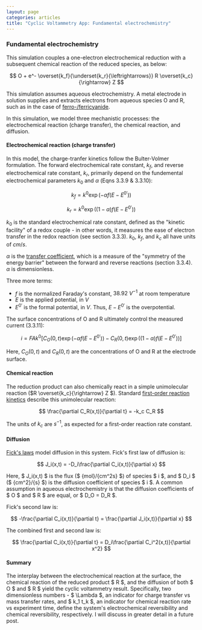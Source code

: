 ```yaml
---
layout: page
categories: articles
title: "Cyclic Voltammetry App: Fundamental electrochemistry"
---
```


### Fundamental electrochemistry

This simulation couples a one-electron electrochemical reduction with a subsequent
chemical reaction of the reduced species, as below:

$$ O + e^- \overset{k_f}{\underset{k_r}{\leftrightarrows}} R \overset{k_c}{\rightarrow} Z $$

This simulation assumes aqueous electrochemistry.
A metal electrode in solution supplies and extracts electrons from aqueous species
O and R, such as in the case of
 [ferro-/ferricyanide](https://en.wikipedia.org/wiki/Ferrocyanide).

In this simulation, we model three mechanistic processes: the electrochemical
reaction (charge transfer), the chemical reaction, and diffusion.

#### Electrochemical reaction (charge transfer)

In this model, the charge-tranfer kinetics follow the Bulter-Volmer formulation.
The forward electrochemical rate constant, $k_f$, and reverse electrochemical
rate constant, $k_r$, primarily depend on the fundemental electrochemical
parameters $k_0$ and $\alpha$ (Eqns 3.3.9 & 3.3.10):

$$ k_f = k^0 \exp\left({-\alpha f (E - E^{0'})}\right) $$

$$ k_r = k^0 \exp\left({(1-\alpha) f (E - E^{0'})}\right) $$

$k_0$ is the standard electrochemical rate constant, defined as the "kinetic
facility" of a redox couple - in other words, it measures the ease of electron
transfer in the redox reaction (see section 3.3.3).
$k_0$, $k_f$, and $k_c$ all have units of $cm/s$.

$\alpha$ is the
[transfer coefficient](https://en.wikipedia.org/wiki/Charge_transfer_coefficient),
which is a measure of the "symmetry of the energy barrier"
between the forward and reverse reactions (section 3.3.4).
$\alpha$ is dimensionless.

Three more terms:
- $f$ is the normalized Faraday's constant, $\text{38.92 }  V^{-1}$ at room temperature
- $E$ is the applied potential, in $V$
- $E^{0'}$ is the formal potential, in $V$. Thus, $E - E^{0'}$ is the overpotential.

The surface concentrations of O and R ultimately control the measured current (3.3.11):

$$ i = F A k^0 \left[C_O(0,t)\exp\left({-\alpha f (E - E^{0'})}\right) - C_R(0,t)\exp\left({(1-\alpha) f (E - E^{0'})}\right)\right] $$

Here, $C_O(0,t)$ and $C_R(0,t)$ are the concentrations of O and R at the electrode
surface.

#### Chemical reaction
The reduction product can also chemically react in a simple unimolecular
reaction ($R \overset{k_c}{\rightarrow} Z $). Standard
[first-order reaction kinetics](https://en.wikipedia.org/wiki/First-order_reaction)
describe this unimolecular reaction:

$$ \frac{\partial C_R(x,t)}{\partial t} = -k_c C_R $$

The units of $k_c$ are $s^{-1}$, as expected for a
first-order reaction rate constant.

#### Diffusion

[Fick's laws](https://en.wikipedia.org/wiki/Fick%27s_laws_of_diffusion)
model diffusion in this system.
Fick's first law of diffusion is:

$$ J_i(x,t) = -D_i\frac{\partial C_i(x,t)}{\partial x} $$

Here, $ J_i(x,t) $ is the flux ($ {mol}/{cm^2s} $) of species $ i $, and
$ D_i $ ($ {cm^2}/{s} $) is the diffusion coefficient of species $ i $.
A common assumption in aqueous electrochemistry is that the diffusion coefficients
of $ O $ and $ R $ are equal, or $ D_O = D_R $.

Fick's second law is:

$$ -\frac{\partial C_i(x,t)}{\partial t} = \frac{\partial J_i(x,t)}{\partial x} $$

The combined first and second law is:

$$ \frac{\partial C_i(x,t)}{\partial t} = D_i\frac{\partial C_i^2(x,t)}{\partial x^2} $$

#### Summary

The interplay between the electrochemical reaction at the surface, the
chemical reaction of the reduced product $ R $, and the diffusion of both $ O $
and $ R $ yield the cyclic voltammetry result. Specifically, two dimensionless
numbers - $ \Lambda $, an indicator for charge transfer vs mass transfer
rates, and $ k_1 t_k $, an indicator for chemical reaction rate vs experiment
time, define the system's electrochemical reversibility and
chemical reversibility, respectively.
I will discuss in greater detail in a future post.
